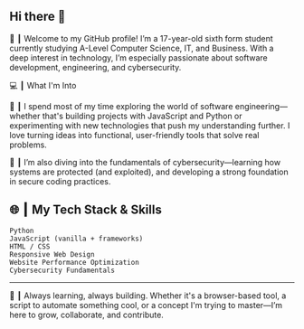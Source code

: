 ## Hi there 👋

🌟 ┃ Welcome to my GitHub profile! I’m a 17-year-old sixth form student currently studying A-Level Computer Science, IT, and Business. With a deep interest in technology, I’m especially passionate about software development, engineering, and cybersecurity.

💻 ┃ What I'm Into

🧠 ┃ I spend most of my time exploring the world of software engineering—whether that's building projects with JavaScript and Python or experimenting with new technologies that push my understanding further. I love turning ideas into functional, user-friendly tools that solve real problems.

🔐 ┃ I’m also diving into the fundamentals of cybersecurity—learning how systems are protected (and exploited), and developing a strong foundation in secure coding practices.

🌐 ┃ My Tech Stack & Skills
------------------------------------
    Python
    JavaScript (vanilla + frameworks)
    HTML / CSS
    Responsive Web Design
    Website Performance Optimization
    Cybersecurity Fundamentals
------------------------------------
🚀 ┃ Always learning, always building. Whether it's a browser-based tool, a script to automate something cool, or a concept I'm trying to master—I’m here to grow, collaborate, and contribute.

